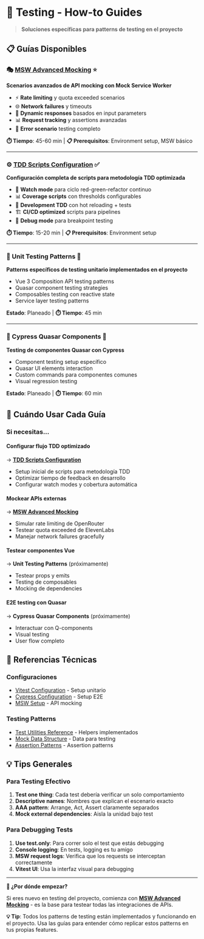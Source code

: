 # 🧪 Testing - How-to Guides

> **Soluciones específicas para patterns de testing en el proyecto**

## 📋 Guías Disponibles

### **🎭 [MSW Advanced Mocking](./msw-advanced-mocking.md)** ⭐
**Scenarios avanzados de API mocking con Mock Service Worker**

- ⚡ **Rate limiting** y quota exceeded scenarios
- 🌐 **Network failures** y timeouts  
- 🎯 **Dynamic responses** basados en input parameters
- 📊 **Request tracking** y assertions avanzadas
- 🔧 **Error scenario** testing completo

**⏱️ Tiempo**: 45-60 min | **📋 Prerequisitos**: Environment setup, MSW básico

---

### **⚙️ [TDD Scripts Configuration](./tdd-scripts-setup.md)** ✅
**Configuración completa de scripts para metodología TDD optimizada**

- 🔄 **Watch mode** para ciclo red-green-refactor continuo
- 📊 **Coverage scripts** con thresholds configurables  
- 🚀 **Development TDD** con hot reloading + tests
- 🏗️ **CI/CD optimized** scripts para pipelines
- 🐛 **Debug mode** para breakpoint testing

**⏱️ Tiempo**: 15-20 min | **📋 Prerequisitos**: Environment setup

---

### **📏 Unit Testing Patterns** 🚧
**Patterns específicos de testing unitario implementados en el proyecto**

- Vue 3 Composition API testing patterns
- Quasar component testing strategies
- Composables testing con reactive state
- Service layer testing patterns

**Estado**: Planeado | **⏱️ Tiempo**: 45 min

---

### **🧩 Cypress Quasar Components** 🚧
**Testing de componentes Quasar con Cypress**

- Component testing setup específico
- Quasar UI elements interaction
- Custom commands para componentes comunes
- Visual regression testing

**Estado**: Planeado | **⏱️ Tiempo**: 60 min

## 🎯 Cuándo Usar Cada Guía

### **Si necesitas...**

#### **Configurar flujo TDD optimizado**
→ **[TDD Scripts Configuration](./tdd-scripts-setup.md)**
- Setup inicial de scripts para metodología TDD
- Optimizar tiempo de feedback en desarrollo
- Configurar watch modes y cobertura automática

#### **Mockear APIs externas**
→ **[MSW Advanced Mocking](./msw-advanced-mocking.md)**
- Simular rate limiting de OpenRouter
- Testear quota exceeded de ElevenLabs  
- Manejar network failures gracefully

#### **Testear componentes Vue**
→ **Unit Testing Patterns** (próximamente)
- Testear props y emits
- Testing de composables
- Mocking de dependencies

#### **E2E testing con Quasar**
→ **Cypress Quasar Components** (próximamente)  
- Interactuar con Q-components
- Visual testing
- User flow completo

## 🔗 Referencias Técnicas

### **Configuraciones**
- [Vitest Configuration](../../reference/configurations/vitest-config.md) - Setup unitario
- [Cypress Configuration](../../reference/configurations/cypress-config.md) - Setup E2E
- [MSW Setup](../../reference/configurations/msw-setup.md) - API mocking

### **Testing Patterns**
- [Test Utilities Reference](../../reference/testing-patterns/test-utilities.md) - Helpers implementados
- [Mock Data Structure](../../reference/testing-patterns/mock-data.md) - Data para testing
- [Assertion Patterns](../../reference/testing-patterns/assertion-patterns.md) - Assertion patterns

## 💡 Tips Generales

### **Para Testing Efectivo**
1. **Test one thing**: Cada test debería verificar un solo comportamiento
2. **Descriptive names**: Nombres que explican el escenario exacto
3. **AAA pattern**: Arrange, Act, Assert claramente separados
4. **Mock external dependencies**: Aisla la unidad bajo test

### **Para Debugging Tests**
1. **Use test.only**: Para correr solo el test que estás debugging
2. **Console logging**: En tests, logging es tu amigo  
3. **MSW request logs**: Verifica que los requests se interceptan correctamente
4. **Vitest UI**: Usa la interfaz visual para debugging

---

**🚀 ¿Por dónde empezar?**

Si eres nuevo en testing del proyecto, comienza con **[MSW Advanced Mocking](./msw-advanced-mocking.md)** - es la base para testear todas las integraciones de APIs.

**💡 Tip**: Todos los patterns de testing están implementados y funcionando en el proyecto. Usa las guías para entender cómo replicar estos patterns en tus propias features.